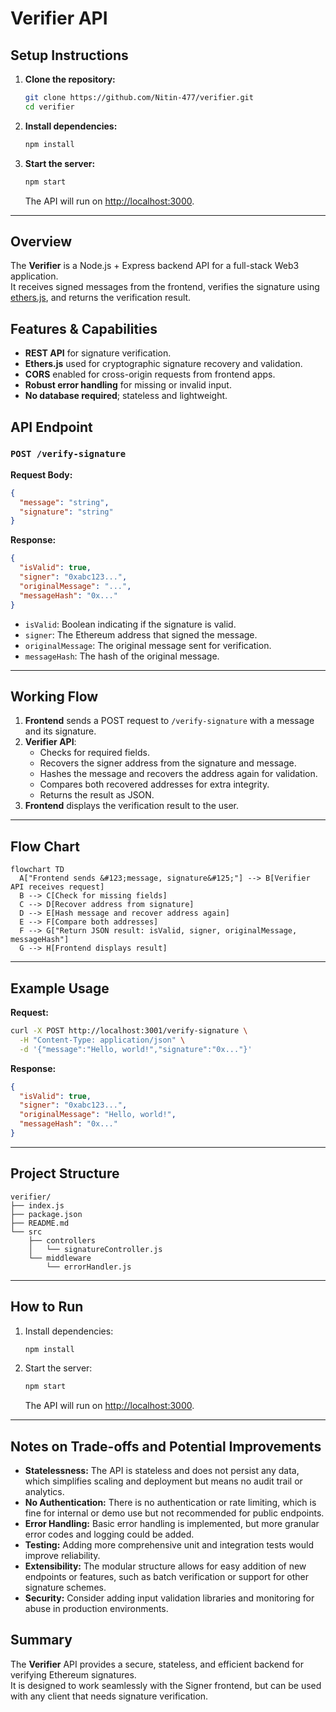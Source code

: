 # Verifier API

## Setup Instructions

1. **Clone the repository:**
    ```bash
    git clone https://github.com/Nitin-477/verifier.git
    cd verifier
    ```
2. **Install dependencies:**
    ```bash
    npm install
    ```
3. **Start the server:**
    ```bash
    npm start
    ```
    The API will run on [http://localhost:3000](http://localhost:3000).

---

## Overview

The **Verifier** is a Node.js + Express backend API for a full-stack Web3 application.  
It receives signed messages from the frontend, verifies the signature using [ethers.js](https://docs.ethers.org/), and returns the verification result.

## Features & Capabilities

- **REST API** for signature verification.
- **Ethers.js** used for cryptographic signature recovery and validation.
- **CORS** enabled for cross-origin requests from frontend apps.
- **Robust error handling** for missing or invalid input.
- **No database required**; stateless and lightweight.

## API Endpoint

### `POST /verify-signature`

**Request Body:**
```json
{
  "message": "string",
  "signature": "string"
}
```

**Response:**
```json
{
  "isValid": true,
  "signer": "0xabc123...",
  "originalMessage": "...",
  "messageHash": "0x..."
}
```

- `isValid`: Boolean indicating if the signature is valid.
- `signer`: The Ethereum address that signed the message.
- `originalMessage`: The original message sent for verification.
- `messageHash`: The hash of the original message.

---

## Working Flow

1. **Frontend** sends a POST request to `/verify-signature` with a message and its signature.
2. **Verifier API**:
    - Checks for required fields.
    - Recovers the signer address from the signature and message.
    - Hashes the message and recovers the address again for validation.
    - Compares both recovered addresses for extra integrity.
    - Returns the result as JSON.
3. **Frontend** displays the verification result to the user.

---

## Flow Chart

```mermaid
flowchart TD
  A["Frontend sends &#123;message, signature&#125;"] --> B[Verifier API receives request]
  B --> C[Check for missing fields]
  C --> D[Recover address from signature]
  D --> E[Hash message and recover address again]
  E --> F[Compare both addresses]
  F --> G["Return JSON result: isValid, signer, originalMessage, messageHash"]
  G --> H[Frontend displays result]
```

---

## Example Usage

**Request:**
```bash
curl -X POST http://localhost:3001/verify-signature \
  -H "Content-Type: application/json" \
  -d '{"message":"Hello, world!","signature":"0x..."}'
```

**Response:**
```json
{
  "isValid": true,
  "signer": "0xabc123...",
  "originalMessage": "Hello, world!",
  "messageHash": "0x..."
}
```

---

## Project Structure

```
verifier/
├── index.js
├── package.json
├── README.md
└── src
    ├── controllers
    │   └── signatureController.js
    └── middleware
        └── errorHandler.js
```

---

## How to Run

1. Install dependencies:
    ```bash
    npm install
    ```
2. Start the server:
    ```bash
    npm start
    ```
    The API will run on [http://localhost:3000](http://localhost:3000).

---


## Notes on Trade-offs and Potential Improvements

- **Statelessness:** The API is stateless and does not persist any data, which simplifies scaling and deployment but means no audit trail or analytics.
- **No Authentication:** There is no authentication or rate limiting, which is fine for internal or demo use but not recommended for public endpoints.
- **Error Handling:** Basic error handling is implemented, but more granular error codes and logging could be added.
- **Testing:** Adding more comprehensive unit and integration tests would improve reliability.
- **Extensibility:** The modular structure allows for easy addition of new endpoints or features, such as batch verification or support for other signature schemes.
- **Security:** Consider adding input validation libraries and monitoring for abuse in production environments.

## Summary

The **Verifier** API provides a secure, stateless, and efficient backend for verifying Ethereum signatures.  
It is designed to work seamlessly with the Signer frontend, but can be used with any client that needs signature verification.